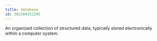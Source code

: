 ```yaml
---
title: database
id: 202204152295
---
```


An organized collection of structured data, typically stored electronically within a computer system.
